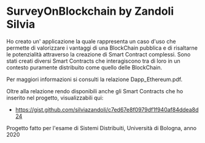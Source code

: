 # SurveyOnBlockchain by Zandoli Silvia

Ho creato un' applicazione la quale rappresenta un caso d'uso che
permette di valorizzare i vantaggi di una BlockChain pubblica e di risaltarne le potenzialità
attraverso la creazione di Smart Contract complessi. Sono stati creati diversi
Smart Contracts che interagiscono tra di loro in un contesto puramente distribuito come quello
delle BlockChain.

Per maggiori informazioni si consulti la relazione Dapp_Ethereum.pdf. 

Oltre alla relazione rendo disponibili anche gli Smart Contracts che ho inserito nel progetto, visualizzabili qui:
- https://gist.github.com/silviazandoli/c7ed67e8f0979df1f940af84ddea8d24

Progetto fatto per l'esame di Sistemi Distribuiti, Università di Bologna, anno 2020



